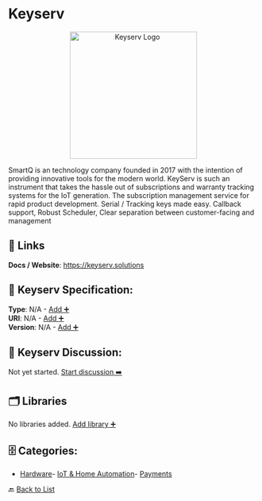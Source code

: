 # Keyserv
<p align="center">
    <img width="256" src="https://raw.githubusercontent.com/apis-list/apis-list/main/apis/keyserv/logo_256x256.png" alt="Keyserv Logo"/>
</p>
SmartQ is an technology company founded in 2017 with the intention of providing innovative tools for the modern world. KeyServ is such an instrument that takes the hassle out of subscriptions and warranty tracking systems for the IoT generation. The subscription management service for rapid product development. Serial / Tracking keys made easy. Callback support, Robust Scheduler, Clear separation between customer-facing and management

##  🔗 Links
**Docs / Website**: https://keyserv.solutions

## 🧬 Keyserv Specification:
**Type**: N/A - [Add ➕](https://github.com/apis-list/apis-list/edit/main/apis/keyserv/keyserv.yaml)  
**URI**: N/A - [Add ➕](https://github.com/apis-list/apis-list/edit/main/apis/keyserv/keyserv.yaml)  
**Version**: N/A - [Add ➕](https://github.com/apis-list/apis-list/edit/main/apis/keyserv/keyserv.yaml)

## 💬 Keyserv Discussion:
Not yet started. [Start discussion ➡️](https://github.com/apis-list/apis-list/discussions/new)

## 🗂️ Libraries

No libraries added. [Add library ➕](https://github.com/apis-list/apis-list/edit/main/apis/keyserv/keyserv.yaml)    


## 🗄️ Categories:
- [Hardware](https://github.com/apis-list/apis-list#hardware-)- [IoT & Home Automation](https://github.com/apis-list/apis-list#iot--home-automation-)- [Payments](https://github.com/apis-list/apis-list#payments-)

🔙  [Back to List](https://github.com/apis-list/apis-list)
